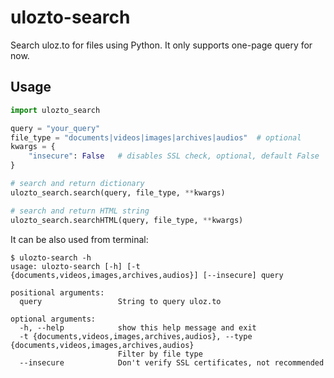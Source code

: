 # ulozto-search
Search uloz.to for files using Python. It only supports one-page query for now. 

## Usage

``` python
import ulozto_search

query = "your_query"
file_type = "documents|videos|images|archives|audios"  # optional
kwargs = {
    "insecure": False   # disables SSL check, optional, default False
}

# search and return dictionary
ulozto_search.search(query, file_type, **kwargs)

# search and return HTML string
ulozto_search.searchHTML(query, file_type, **kwargs)
```

It can be also used from terminal:

```
$ ulozto-search -h
usage: ulozto-search [-h] [-t {documents,videos,images,archives,audios}] [--insecure] query

positional arguments:
  query                 String to query uloz.to

optional arguments:
  -h, --help            show this help message and exit
  -t {documents,videos,images,archives,audios}, --type {documents,videos,images,archives,audios}
                        Filter by file type
  --insecure            Don't verify SSL certificates, not recommended

```
